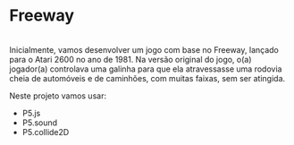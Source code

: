 <h1>Freeway</h1>

</br>
Inicialmente, vamos desenvolver um jogo com base no Freeway, lançado para o Atari 2600 no ano de 1981. Na versão original do jogo, o(a) jogador(a) controlava uma galinha para que ela atravessasse uma rodovia cheia de automóveis e de caminhões, com muitas faixas, sem ser atingida.
</br>

Neste projeto vamos usar: 
<ul>
    <li>P5.js</li>
    <li>P5.sound</li>
    <li>P5.collide2D</li>
</ul>